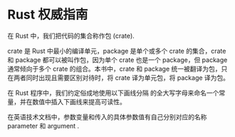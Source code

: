 # Rust 权威指南

在 Rust 中，我们把代码的集合称作包 (crate).

crate 是 Rust 中最⼩的编译单元，package 是单个或多个 crate 的集合，crate 和 package 都可以被叫作包，因为单个 crate 也是⼀个 package，但 package 通常倾向于多个 crate 的组合。本书中，crate 和 package 统⼀被翻译为包，只在两者同时出现且需要区别对待时，将 crate 译为单元包，将 package 译为包。

在 Rust 程序中，我们约定俗成地使⽤以下画线分隔 的全⼤写字⺟来命名⼀个常量，并在数值中插⼊下画线来提⾼可读性。

在英语技术⽂档中，参数变量和传⼊的具体参数值有⾃⼰分别对应的名称 parameter 和 argument .
